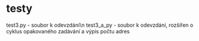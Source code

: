 # testy

test3.py - soubor k odevzdání\n
test3_a_py - soubor k odevzdání, rozšířen o cyklus opakovaného zadávání a výpis počtu adres
